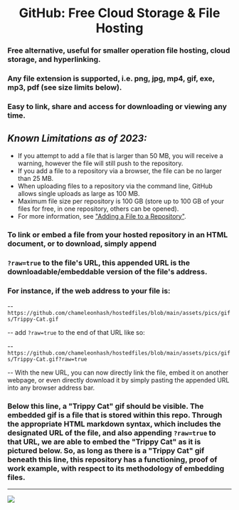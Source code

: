 # <center> GitHub: Free Cloud Storage & File Hosting </center> 

### Free alternative, useful for smaller operation file hosting, cloud storage, and hyperlinking.
### Any file extension is supported, i.e. png, jpg, mp4, gif, exe, mp3, pdf (see size limits below).
### Easy to link, share and access for downloading or viewing any time.

 
## *Known Limitations as of 2023:* 

* If you attempt to add a file that is larger than 50 MB, you will receive a warning, however the file will still push to the repository. 
* If you add a file to a repository via a browser, the file can be no larger than 25 MB. 
* When uploading files to a repository via the command line, GitHub allows single uploads as large as 100 MB.
* Maximum file size per repository is 100 GB (store up to 100 GB of your files for free, in one repository, others can be opened).
* For more information, see ["Adding a File to a Repository"](https://docs.github.com/en/repositories/working-with-files/managing-files/adding-a-file-to-a-repository).

### To link or embed a file from your hosted repository in an HTML document, or to download, simply append 
### `?raw=true` to the file's URL, this appended URL is the downloadable/embeddable version of the file's address.

### For instance, if the web address to your file is: 

-- `https://github.com/chameleonhash/hostedfiles/blob/main/assets/pics/gifs/Trippy-Cat.gif`

-- add `?raw=true` to the end of that URL like so: 

-- `https://github.com/chameleonhash/hostedfiles/blob/main/assets/pics/gifs/Trippy-Cat.gif?raw=true`

-- With the new URL, you can now directly link the file, embed it on another webpage, or even directly download it by simply pasting the appended URL into any browser address bar.


### Below this line, a "Trippy Cat" gif should be visible. The embedded gif is a file that is stored within this repo.  Through the appropriate HTML markdown syntax, which includes the designated URL of the file, and also appending `?raw=true` to that URL, we are able to embed the "Trippy Cat" as it is pictured below. So, as long as there is a "Trippy Cat" gif beneath this line, this repository has a functioning, proof of work example, with respect to its methodology of embedding files.

***
![](https://github.com/chameleonhash/hostedfiles/blob/main/assets/pics/gifs/Trippy-Cat.gif?raw=true)




